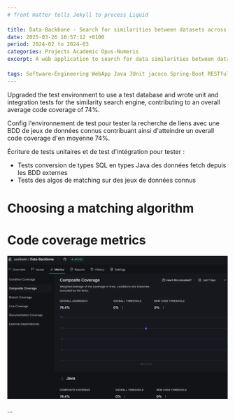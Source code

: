 ```yaml
---
# front matter tells Jekyll to process Liquid

title: Data-Backbone - Search for similarities between datasets across various databases
date: 2025-03-26 16:57:12 +0100
period: 2024-02 to 2024-03
categories: Projects Academic Opus-Numeris
excerpt: A web application to search for data similarities between datasets and visualize them as links between multiple databases.

tags: Software-Engineering WebApp Java JUnit jacoco Spring-Boot RESTfull JavaScript React lombok Docker Linux
---
```


Upgraded the test environment to use a test database and wrote unit and integration tests for the similarity search engine, contributing to an overall average code coverage of 74%.


Config l'environnement de test pour tester la recherche de liens avec une BDD de jeux de données connus contribuant ainsi d'atteindre un overall code coverage d'en moyenne 74%.

Écriture de tests unitaires et de test d'intégration pour tester :
- Tests conversion de types SQL en types Java des données fetch depuis les BDD externes
- Tests des algos de matching sur des jeux de données connus

# Choosing a matching algorithm

# Code coverage metrics

![Composite code coverage metric calculated by DeepSource](/assets/projects/academic/Data-Backbone/images/Composite_code_coverage_metric.png "Composite code coverage metric calculated by DeepSource")

...
